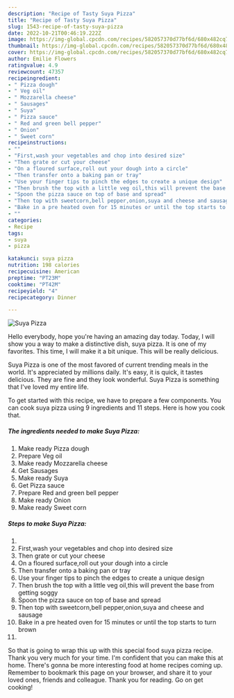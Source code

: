 ```yaml
---
description: "Recipe of Tasty Suya Pizza"
title: "Recipe of Tasty Suya Pizza"
slug: 1543-recipe-of-tasty-suya-pizza
date: 2022-10-21T00:46:19.222Z
image: https://img-global.cpcdn.com/recipes/582057370d77bf6d/680x482cq70/suya-pizza-recipe-main-photo.jpg
thumbnail: https://img-global.cpcdn.com/recipes/582057370d77bf6d/680x482cq70/suya-pizza-recipe-main-photo.jpg
cover: https://img-global.cpcdn.com/recipes/582057370d77bf6d/680x482cq70/suya-pizza-recipe-main-photo.jpg
author: Emilie Flowers
ratingvalue: 4.9
reviewcount: 47357
recipeingredient:
- " Pizza dough"
- " Veg oil"
- " Mozzarella cheese"
- " Sausages"
- " Suya"
- " Pizza sauce"
- " Red and green bell pepper"
- " Onion"
- " Sweet corn"
recipeinstructions:
- ""
- "First,wash your vegetables and chop into desired size"
- "Then grate or cut your cheese"
- "On a floured surface,roll out your dough into a circle"
- "Then transfer onto a baking pan or tray"
- "Use your finger tips to pinch the edges to create a unique design"
- "Then brush the top with a little veg oil,this will prevent the base from getting soggy"
- "Spoon the pizza sauce on top of base and spread"
- "Then top with sweetcorn,bell pepper,onion,suya and cheese and sausage"
- "Bake in a pre heated oven for 15 minutes or until the top starts to turn brown"
- ""
categories:
- Recipe
tags:
- suya
- pizza

katakunci: suya pizza 
nutrition: 198 calories
recipecuisine: American
preptime: "PT23M"
cooktime: "PT42M"
recipeyield: "4"
recipecategory: Dinner

---
```



![Suya Pizza](https://img-global.cpcdn.com/recipes/582057370d77bf6d/680x482cq70/suya-pizza-recipe-main-photo.jpg)

Hello everybody, hope you're having an amazing day today. Today, I will show you a way to make a distinctive dish, suya pizza. It is one of my favorites. This time, I will make it a bit unique. This will be really delicious.

Suya Pizza is one of the most favored of current trending meals in the world. It's appreciated by millions daily. It's easy, it is quick, it tastes delicious. They are fine and they look wonderful. Suya Pizza is something that I've loved my entire life.




To get started with this recipe, we have to prepare a few components. You can cook suya pizza using 9 ingredients and 11 steps. Here is how you cook that.

<!--inarticleads1-->

##### The ingredients needed to make Suya Pizza:

1. Make ready  Pizza dough
1. Prepare  Veg oil
1. Make ready  Mozzarella cheese
1. Get  Sausages
1. Make ready  Suya
1. Get  Pizza sauce
1. Prepare  Red and green bell pepper
1. Make ready  Onion
1. Make ready  Sweet corn




<!--inarticleads2-->

##### Steps to make Suya Pizza:

1. 
1. First,wash your vegetables and chop into desired size
1. Then grate or cut your cheese
1. On a floured surface,roll out your dough into a circle
1. Then transfer onto a baking pan or tray
1. Use your finger tips to pinch the edges to create a unique design
1. Then brush the top with a little veg oil,this will prevent the base from getting soggy
1. Spoon the pizza sauce on top of base and spread
1. Then top with sweetcorn,bell pepper,onion,suya and cheese and sausage
1. Bake in a pre heated oven for 15 minutes or until the top starts to turn brown
1. 




So that is going to wrap this up with this special food suya pizza recipe. Thank you very much for your time. I'm confident that you can make this at home. There's gonna be more interesting food at home recipes coming up. Remember to bookmark this page on your browser, and share it to your loved ones, friends and colleague. Thank you for reading. Go on get cooking!
